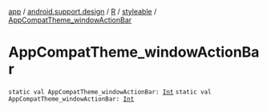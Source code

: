 [app](../../../index.md) / [android.support.design](../../index.md) / [R](../index.md) / [styleable](index.md) / [AppCompatTheme_windowActionBar](./-app-compat-theme_window-action-bar.md)

# AppCompatTheme_windowActionBar

`static val AppCompatTheme_windowActionBar: `[`Int`](https://kotlinlang.org/api/latest/jvm/stdlib/kotlin/-int/index.html)
`static val AppCompatTheme_windowActionBar: `[`Int`](https://kotlinlang.org/api/latest/jvm/stdlib/kotlin/-int/index.html)